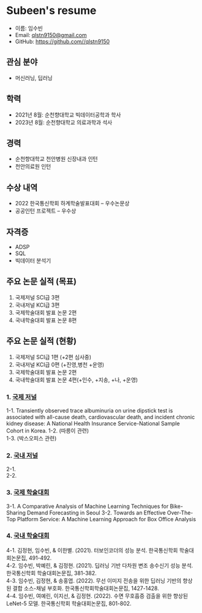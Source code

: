# Subeen's resume
* 이름: 임수빈
* Email: [qlstn9150@gmail.com](qlstn9150@gmail.com)
* GitHub: https://github.com//qlstn9150

## 관심 분야
* 머신러닝, 딥러닝

## 학력
* 2021년 8월: 순천향대학교 빅데이터공학과 학사
* 2023년 8월: 순천향대학교 의료과학과 석사

## 경력
* 순천향대학교 천안병원 신장내과 인턴
* 천안의료원 인턴

## 수상 내역
* 2022 한국통신학회 하계학술발표대회 – 우수논문상
* 공공인턴 프로젝트 – 우수상

## 자격증
* ADSP
* SQL
* 빅데이터 분석기

## 주요 논문 실적 (목표)
1. 국제저널 SCI급 3편
2. 국내저널 KCI급 3편
3. 국제학술대회 발표 논문 2편 
4. 국내학술대회 발표 논문 8편

## 주요 논문 실적 (현황)
1. 국제저널 SCI급 1편 (+2편 심사중)
2. 국내저널 KCI급 0편 (+진영,병천 +운영)
3. 국제학술대회 발표 논문 2편 
4. 국내학술대회 발표 논문 4편(+인수, +지송, +나, +운영)

### 1. [국제 저널](../my_paper/international_journal)
1-1. Transiently observed trace albuminuria on urine dipstick test is associated with all-cause death, cardiovascular death, and incident chronic kidney disease: A National Health Insurance Service-National Sample Cohort in Korea.
1-2. (따릉이 관련)  
1-3. (박스오피스 관련)  

### 2. [국내 저널](../my_paper/korea_journal)
2-1.   
2-2.  

### 3. [국제 학술대회](../my_paper/international_paper)
3-1. A Comparative Analysis of Machine Learning Techniques for Bike-Sharing Demand Forecasting in Seoul
3-2. Towards an Effective Over-The-Top Platform Service: A Machine Learning Approach for Box Office Analysis  

### 4. [국내 학술대회](../my_paper/korea_paper)
4-1.	김정현, 임수빈, & 이한별. (2021). 터보인코더의 성능 분석. 한국통신학회 학술대회논문집, 491-492.  
4-2.	임수빈, 박예린, & 김정현. (2021). 딥러닝 기반 다차원 변조 송수신기 성능 분석. 한국통신학회 학술대회논문집, 381-382.  
4-3.	임수빈, 김정현, & 송홍엽. (2022). 무선 이미지 전송을 위한 딥러닝 기반의 향상된 결합 소스-채널 부호화. 한국통신학회학술대회논문집, 1427-1428.  
4-4.	임수빈, 여예린, 이지선, & 김정현. (2022). 수면 무호흡증 검출을 위한 향상된 LeNet-5 모델. 한국통신학회 학술대회논문집, 801-802.  


